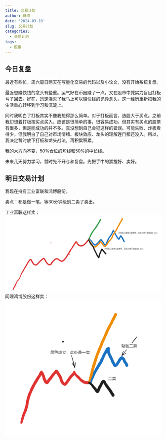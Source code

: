 ```yaml
---
title: 交易计划
author: 珠峰
date: '2024-03-10'
slug: 交易计划
categories:
  - 交易计划
tags:
  - 股票
---
```


## 今日复盘

最近有些忙，周六周日两天在写量化交易的代码以及小论文，没有开始系统复盘。

最近想赚快钱的念头有些重。运气好在币圈赚了一点，又在股市中凭实力盲目打板亏了回去。好在，迅速浇灭了我马上可以赚快钱的诡异念头。这一经历重新把我的生活重心转移到学习和沉淀上。

同时我明白了打板其实不像我想得那么简单。对于打板而言，选股大于买点。之前我幻想着打板按买点买入，应该是很简单的事，很容易成功。但其实有买点的股票有很多，但是能成功的并不多。真没想到自己会犯这样的错误。可能失败、炸板看得少。但我明白了自己对市场情绪、板块效应、龙头的理解连门都还没入。所以，我决定暂时放下打板和龙头战法，再积累积累。

我的大方向不变，50%仓位的短线和50%的中长线。

未来几天努力学习，暂时先不开仓和复盘。先把手中的票捏好、卖好。

## 明日交易计划

我现在持有工业富联和鸿博股份。

卖点：都是做一笔，等30分钟级别二卖了卖出。

工业富联这样卖：
![工业富联](./工业富联卖出.jpg)
同理鸿博股份这样卖：
![鸿博股份](./鸿博股份卖出.jpg)


